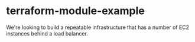 # terraform-module-example
We're looking to build a repeatable infrastructure that has a number of EC2 instances behind a load balancer.
